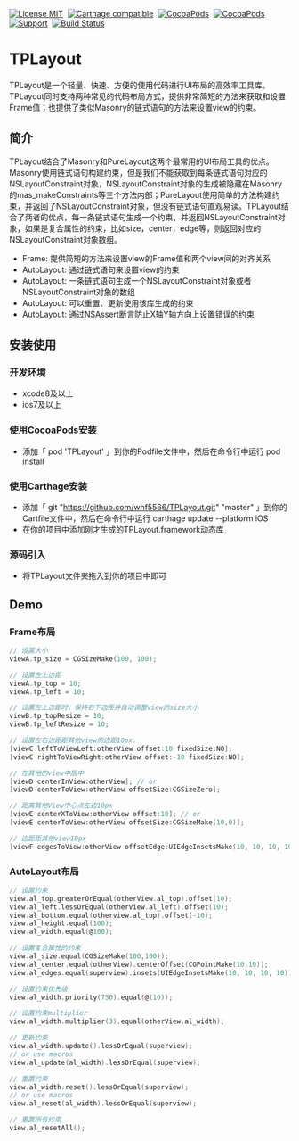 [![License MIT](https://img.shields.io/badge/license-MIT-green.svg?style=flat)](https://raw.githubusercontent.com/whf5566/TPLayout/master/LICENSE)&nbsp;
[![Carthage compatible](https://img.shields.io/badge/Carthage-compatible-4BC51D.svg?style=flat)](https://github.com/Carthage/Carthage)&nbsp;
[![CocoaPods](http://img.shields.io/cocoapods/v/TPLayout.svg?style=flat)](http://cocoapods.org/pods/TPLayout)&nbsp;
[![CocoaPods](http://img.shields.io/cocoapods/p/TPLayout.svg?style=flat)](http://cocoadocs.org/docsets/TPLayout)&nbsp;
[![Support](https://img.shields.io/badge/support-iOS%207%2B%20-blue.svg?style=flat)](https://www.apple.com/nl/ios/)&nbsp;
[![Build Status](https://travis-ci.org/whf5566/TPLayout.svg?branch=master)](https://travis-ci.org/whf5566/TPLayout)  

# TPLayout
TPLayout是一个轻量、快速、方便的使用代码进行UI布局的高效率工具库。TPLayout同时支持两种常见的代码布局方式，提供非常简短的方法来获取和设置Frame值；也提供了类似Masonry的链式语句的方法来设置view的约束。

## 简介
TPLayout结合了Masonry和PureLayout这两个最常用的UI布局工具的优点。Masonry使用链式语句构建约束，但是我们不能获取到每条链式语句对应的NSLayoutConstraint对象，NSLayoutConstraint对象的生成被隐藏在Masonry的mas_makeConstraints等三个方法内部；PureLayout使用简单的方法构建约束，并返回了NSLayoutConstraint对象，但没有链式语句直观易读。TPLayout结合了两者的优点，每一条链式语句生成一个约束，并返回NSLayoutConstraint对象，如果是复合属性的约束，比如size，center，edge等，则返回对应的
NSLayoutConstraint对象数组。  

-  Frame: 提供简短的方法来设置view的Frame值和两个view间的对齐关系    
-  AutoLayout: 通过链式语句来设置view的约束  
-  AutoLayout: 一条链式语句生成一个NSLayoutConstraint对象或者NSLayoutConstraint对象的数组   
-  AutoLayout: 可以重置、更新使用该库生成的约束  
-  AutoLayout: 通过NSAssert断言防止X轴Y轴方向上设置错误的约束  

## 安装使用
### 开发环境  

-  xcode8及以上
-  ios7及以上  

### 使用CocoaPods安装  
* 添加「 pod 'TPLayout' 」到你的Podfile文件中，然后在命令行中运行 pod install   

### 使用Carthage安装  
* 添加「 git "https://github.com/whf5566/TPLayout.git" "master"  」到你的Cartfile文件中，然后在命令行中运行 carthage update --platform iOS
* 在你的项目中添加刚才生成的TPLayout.framework动态库  

### 源码引入  
* 将TPLayout文件夹拖入到你的项目中即可

## Demo
### Frame布局  
```objectivec
// 设置大小
viewA.tp_size = CGSizeMake(100, 100);  

// 设置左上边距
viewA.tp_top = 10;
viewA.tp_left = 10;  

// 设置左上边距时，保持右下边距并自动调整view的size大小
viewB.tp_topResize = 10;
viewB.tp_leftResize = 10;  

// 设置左右边距距其他view的边距10px.
[viewC leftToViewLeft:otherView offset:10 fixedSize:NO];
[viewC rightToViewRight:otherView offset:-10 fixedSize:NO];

// 在其他的view中居中
[viewD centerInView:otherView]; // or
[viewD centerToView:otherView offsetSize:CGSizeZero];

// 距离其他View中心点左边10px
[viewE centerXToView:otherView offset:10]; // or
[viewE centerToView:otherView offsetSize:CGSizeMake(10,0)];

// 边距距其他view10px
[viewF edgesToView:otherView offsetEdge:UIEdgeInsetsMake(10, 10, 10, 10)];

```  

### AutoLayout布局  
```objectivec
// 设置约束
view.al_top.greaterOrEqual(otherView.al_top).offset(10);
view.al_left.lessOrEqual(otherView.al_left).offset(10);
view.al_bottom.equal(otherview.al_top).offset(-10);
view.al_height.equal(100);
view.al_width.equal(@100);

// 设置复合属性的约束
view.al_size.equal(CGSizeMake(100,100));
view.al_center.equal(otherView).centerOffset(CGPointMake(10,10));
view.al_edges.equal(superview).insets(UIEdgeInsetsMake(10, 10, 10, 10));

// 设置约束优先级
view.al_width.priority(750).equal(@(10));

// 设置约束multiplier
view.al_width.multiplier(3).equal(otherView.al_width);

// 更新约束
view.al_width.update().lessOrEqual(superview);
// or use macros
view.al_update(al_width).lessOrEqual(superview);

// 重置约束
view.al_width.reset().lessOrEqual(superview);
// or use macros
view.al_reset(al_width).lessOrEqual(superview);

// 重置所有约束
view.al_resetAll();

```

